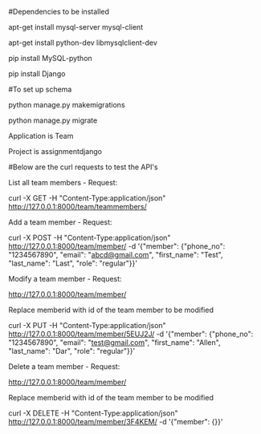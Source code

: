 #Dependencies to be installed

apt-get install mysql-server mysql-client

apt-get install python-dev libmysqlclient-dev

pip install MySQL-python

pip install Django

#To set up schema

python manage.py makemigrations

python manage.py migrate

Application is Team

Project is assignmentdjango

#Below are the curl requests to test the API's

List all team members - Request:

curl -X GET -H "Content-Type:application/json" http://127.0.0.1:8000/team/teammembers/

Add a team member - Request:

curl -X POST -H "Content-Type:application/json" http://127.0.0.1:8000/team/member/ -d '{"member": {"phone_no": "1234567890", "email": "abcd@gmail.com", "first_name": "Test", "last_name": "Last", "role": "regular"}}'

Modify a team member - Request:

http://127.0.0.1:8000/team/member/<memberid>

Replace memberid with id of the team member to be modified

curl -X PUT -H "Content-Type:application/json" http://127.0.0.1:8000/team/member/5EUJ2J/ -d '{"member": {"phone_no": "1234567890", "email": "test@gmail.com", "first_name": "Allen", "last_name": "Dar", "role": "regular"}}'

Delete a team member - Request:

http://127.0.0.1:8000/team/member/<memberid>

Replace memberid with id of the team member to be modified

curl -X DELETE -H "Content-Type:application/json" http://127.0.0.1:8000/team/member/3F4KEM/ -d '{"member": {}}'